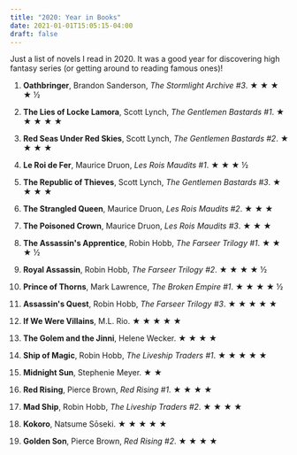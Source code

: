 ```yaml
---
title: "2020: Year in Books"
date: 2021-01-01T15:05:15-04:00
draft: false
---
```


Just a list of novels I read in 2020. It was a good year for discovering high fantasy series (or getting around to reading famous ones)!

1. **Oathbringer**, Brandon Sanderson, *The Stormlight Archive #3*. ★ ★ ★ ★ ½

2. **The Lies of Locke Lamora**, Scott Lynch, *The Gentlemen Bastards #1*. ★ ★ ★ ★ ★ 

3. **Red Seas Under Red Skies**, Scott Lynch, *The Gentlemen Bastards #2*. ★ ★ ★ ★ 

4. **Le Roi de Fer**, Maurice Druon, *Les Rois Maudits #1*. ★ ★ ★ ½

5. **The Republic of Thieves**, Scott Lynch, *The Gentlemen Bastards #3*. ★ ★ ★ ★ 

6. **The Strangled Queen**, Maurice Druon, *Les Rois Maudits #2*. ★ ★ ★ 

7. **The Poisoned Crown**, Maurice Druon, *Les Rois Maudits #3*. ★ ★ ★ 

8. **The Assassin's Apprentice**, Robin Hobb, *The Farseer Trilogy #1*. ★ ★ ★ ½

9. **Royal Assassin**, Robin Hobb, *The Farseer Trilogy #2*. ★ ★ ★ ★ ½

10. **Prince of Thorns**, Mark Lawrence, *The Broken Empire #1*. ★ ★ ★ ★ ½

11. **Assassin's Quest**, Robin Hobb, *The Farseer Trilogy #3*. ★ ★ ★ ★ ★ 

12. **If We Were Villains**, M.L. Rio. ★ ★ ★ ★ ★ 

13. **The Golem and the Jinni**, Helene Wecker. ★ ★ ★ ★ 

14. **Ship of Magic**, Robin Hobb, *The Liveship Traders #1*. ★ ★ ★ ★ ★ 

15. **Midnight Sun**, Stephenie Meyer. ★ ★ 

16. **Red Rising**, Pierce Brown, *Red Rising #1*. ★ ★ ★ ★ 

17. **Mad Ship**, Robin Hobb, *The Liveship Traders #2*. ★ ★ ★ ★ 

18. **Kokoro**, Natsume Sōseki. ★ ★ ★ ★ ★ 

19. **Golden Son**, Pierce Brown, *Red Rising #2*. ★ ★ ★ ★  
